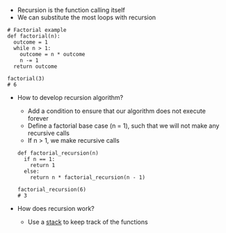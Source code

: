 - Recursion is the function calling itself
- We can substitute the most loops with recursion

```
# Factorial example
def factorial(n):
  outcome = 1
  while n > 1:
    outcome = n * outcome
    n -= 1
  return outcome

factorial(3)
# 6
```

- How to develop recursion algorithm?
  - Add a condition to ensure that our algorithm does not execute forever
  - Define a factorial base case (n = 1), such that we will not make any recursive calls
  - If n > 1, we make recursive calls
  ```
  def factorial_recursion(n)
    if n == 1:
      return 1
    else:
      return n * factorial_recursion(n - 1)

  factorial_recursion(6)
  # 3
  ```

- How does recursion work?
  - Use a [stack](Data_Structure_Algorithm/Stack.md) to keep track of the functions
  
